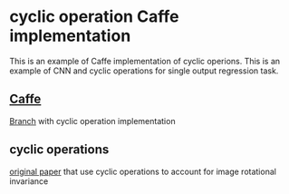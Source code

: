 # cyclic operation Caffe implementation

This is an example of Caffe implementation of cyclic operions. This is an example of CNN and cyclic operations for single output regression task.

## [Caffe](http://caffe.berkeleyvision.org/)

[Branch](https://github.com/yao-zhao/caffe) with cyclic operation implementation

## cyclic operations

[original paper](https://arxiv.org/abs/1602.02660) that use cyclic operations to account for image rotational invariance